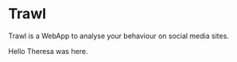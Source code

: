 # Trawl
Trawl is a WebApp to analyse your behaviour on social media sites.

Hello Theresa was here.
